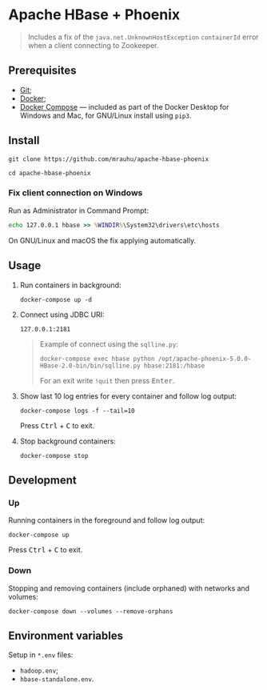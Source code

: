 # Apache HBase + Phoenix

> Includes a fix of the `java.net.UnknownHostException` `containerId` error when a client connecting to Zookeeper. 

## Prerequisites

* [Git](https://git-scm.com/);
* [Docker](https://docs.docker.com/get-docker/);
* [Docker Compose](https://docs.docker.com/compose/install/) — included as part of the Docker Desktop for Windows and Mac, for GNU/Linux install using `pip3`.

## Install

```
git clone https://github.com/mrauhu/apache-hbase-phoenix
```

```
cd apache-hbase-phoenix
```

### Fix client connection on Windows

Run as Administrator in Command Prompt:

```cmd
echo 127.0.0.1 hbase >> %WINDIR%\System32\drivers\etc\hosts
```

On GNU/Linux and macOS the fix applying automatically.

## Usage

1. Run containers in background:

    ```
    docker-compose up -d
    ```

2. Connect using JDBC URI:

   ```
   127.0.0.1:2181
   ```
   
    > Example of connect using the `sqlline.py`:
    > 
    > ```
    > docker-compose exec hbase python /opt/apache-phoenix-5.0.0-HBase-2.0-bin/bin/sqlline.py hbase:2181:/hbase
    > ```
    > 
    > For an exit write `!quit` then press <kbd>Enter</kbd>.
 
3. Show last 10 log entries for every container and follow log output:

    ```
    docker-compose logs -f --tail=10
    ``` 
   
   Press <kbd>Ctrl</kbd> + <kbd>C</kbd> to exit.
   
4. Stop background containers:

    ```
    docker-compose stop
    ```

## Development

### Up

Running containers in the foreground and follow log output:

```
docker-compose up
```

Press <kbd>Ctrl</kbd> + <kbd>C</kbd> to exit.

### Down

Stopping and removing containers (include orphaned) with networks and volumes:

```
docker-compose down --volumes --remove-orphans
```

## Environment variables

Setup in `*.env` files:

* `hadoop.env`;
* `hbase-standalone.env`.
